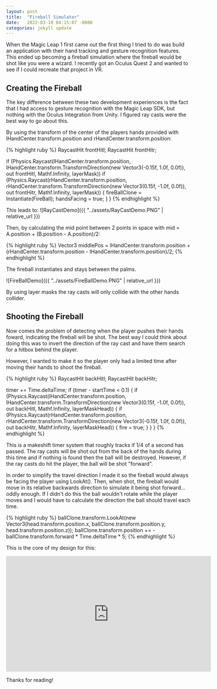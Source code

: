 ```yaml
---
layout: post
title:  "Fireball Simulator"
date:   2022-03-10 04:15:07 -0800
categories: jekyll update
---
```

When the Magic Leap 1 first came out the first thing I tried to do was build an application with their hand tracking and gesture recognition features. This ended up becoming a fireball simulation where
the fireball would be shot like you were a wizard. I recently got an Oculus Quest 2 and wanted to see if I could recreate that project in VR.

## Creating the Fireball

The key difference between these two development experiences is the fact that I had access to gesture recognition with the Magic Leap SDK, but nothing with the Oculus Integration from Unity.
I figured ray casts were the best way to go about this.

By using the transform of the center of the players hands provided with lHandCenter.transform.position and rHandCenter.transform.position:

{% highlight ruby %}
RaycastHit frontHitl;
RaycastHit frontHitr;

 if (Physics.Raycast(lHandCenter.transform.position, 
                     lHandCenter.transform.TransformDirection(new Vector3(-0.15f, 1.0f, 0.0f)), 
                     out frontHitl, Mathf.Infinity, layerMask))
     if (Physics.Raycast(rHandCenter.transform.position, 
                         rHandCenter.transform.TransformDirection(new Vector3(0.15f, -1.0f, 0.0f)), 
                         out frontHitr, Mathf.Infinity, layerMask))
         {
             fireBallClone = Instantiate(FireBall);
             handsFacing = true;
         }
 }
{% endhighlight %}

This leads to:
![RayCastDemo]({{ "../assets/RayCastDemo.PNG" | relative_url }})

Then, by calculating the mid point between 2 points in space with mid = A.position + (B.position - A.position)/2:

{% highlight ruby %}
Vector3 middlePos = lHandCenter.transform.position + 
                    (rHandCenter.transform.position - lHandCenter.transform.position)/2; 
{% endhighlight %}

The fireball instantiates and stays between the palms.

![FireBallDemo]({{ "../assets/FireBallDemo.PNG" | relative_url }})

By using layer masks the ray casts will only collide with the other hands collider.

## Shooting the Fireball

Now comes the problem of detecting when the player pushes their hands foward, indicating the fireball will be shot.
The best way I could think about doing this was to invert the direction of the ray cast and have them search for a hitbox behind the player.

However, I wanted to make it so the player only had a limited time after moving their hands to shoot the fireball.

{% highlight ruby %}
 RaycastHit backHitl;
 RaycastHit backHitr;

 timer += Time.deltaTime;
 if (timer - startTime < 0.1) {
     if (Physics.Raycast(lHandCenter.transform.position, 
                         lHandCenter.transform.TransformDirection(new Vector3(0.15f, -1.0f, 0.0f)), 
                         out backHitl, Mathf.Infinity, layerMaskHead))
          {
          if (Physics.Raycast(rHandCenter.transform.position, 
                              rHandCenter.transform.TransformDirection(new Vector3(-0.15f, 1.0f, 0.0f)), 
                              out backHitr, Mathf.Infinity, layerMaskHead))
               {
                   fire = true;
               }
          }
 }
{% endhighlight %}

This is a makeshift timer system that roughly tracks if 1/4 of a second has passed.
The ray casts will be shot out from the back of the hands during this time and if nothing is found then the ball will be destroyed.
However, if the ray casts do hit the player, the ball will be shot "forward".

In order to simplify the travel direction I made it so the fireball would always be facing the player using LookAt(). Then, when shot, the fireball would move in its relative backwards direction to simulate it being shot forward... oddly enough.
If I didn't do this the ball wouldn't rotate while the player moves and I would have to calculate the direction the ball should travel each time.

{% highlight ruby %}
 ballClone.transform.LookAt(new Vector3(head.transform.position.x, ballClone.transform.position.y, head.transform.position.z));
 ballClone.transform.position += -ballClone.transform.forward * Time.deltaTime * 5;
{% endhighlight %}

This is the core of my design for this:

<iframe width="560" height="315" src="https://www.youtube.com/embed/dYvZZ-Q9H5k" title="YouTube video player" frameborder="0" allow="accelerometer; autoplay; clipboard-write; encrypted-media; gyroscope; picture-in-picture" allowfullscreen></iframe>

Thanks for reading!
